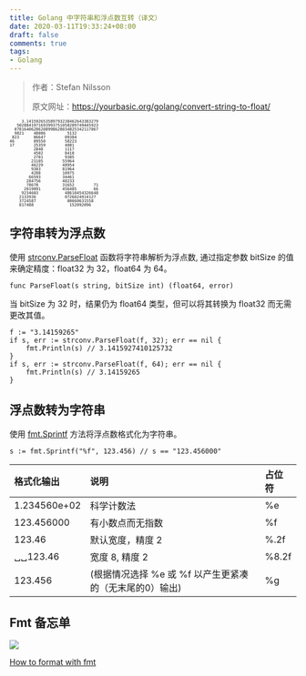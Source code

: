 ```yaml
---
title: Golang 中字符串和浮点数互转（译文）
date: 2020-03-11T19:33:24+08:00
draft: false
comments: true
tags: 
- Golang
---
```


> 作者：Stefan Nilsson
> 
> 原文网址：https://yourbasic.org/golang/convert-string-to-float/

<pre style="font-size:50%;line-height:1em;border:0;">     3.141592653589793238462643383279
   5028841971693993751058209749445923
  07816406286208998628034825342117067
  9821    48086         5132
 823      06647        09384
46        09550        58223
17        25359        4081
          2848         1117
          4502         8410
          2701         9385
         21105        55964
         46229        48954
         9303         81964
         4288         10975
        66593         34461
       284756         48233
       78678          31652        71
      2019091         456485       66
     9234603           48610454326648
    2133936            0726024914127
    3724587             00660631558
    817488               152092096
</pre>

## 字符串转为浮点数
使用 [strconv.ParseFloat](https://golang.org/pkg/strconv/#ParseFloat "strconv.ParseFloat") 函数将字符串解析为浮点数, 通过指定参数 bitSize 的值来确定精度：float32 为 32，float64 为 64。
```
func ParseFloat(s string, bitSize int) (float64, error)
```
当 bitSize 为 32 时，结果仍为 float64 类型，但可以将其转换为 float32 而无需更改其值。
```
f := "3.14159265"
if s, err := strconv.ParseFloat(f, 32); err == nil {
    fmt.Println(s) // 3.1415927410125732
}
if s, err := strconv.ParseFloat(f, 64); err == nil {
    fmt.Println(s) // 3.14159265
}
```

## 浮点数转为字符串
使用 [fmt.Sprintf](https://golang.org/pkg/fmt/#Sprintf "fmt.Sprintf") 方法将浮点数格式化为字符串。
```
s := fmt.Sprintf("%f", 123.456) // s == "123.456000"
```

|格式化输出|	说明	|占位符|
|:--|:--|:--|
|1.234560e+02|科学计数法|	%e|
|123.456000|有小数点而无指数|   %f|
|123.46|	默认宽度，精度 2	|%.2f|
|␣␣123.46|	宽度 8, 精度 2	|%8.2f|
|123.456|	(根据情况选择 %e 或 %f 以产生更紧凑的（无末尾的0）输出)	|%g|


## Fmt 备忘单
![](http://oss.xiayuguo.com/blog/202003/format-thumb.jpg)

[How to format with fmt](https://yourbasic.org/golang/fmt-printf-reference-cheat-sheet/ "How to format with fmt")